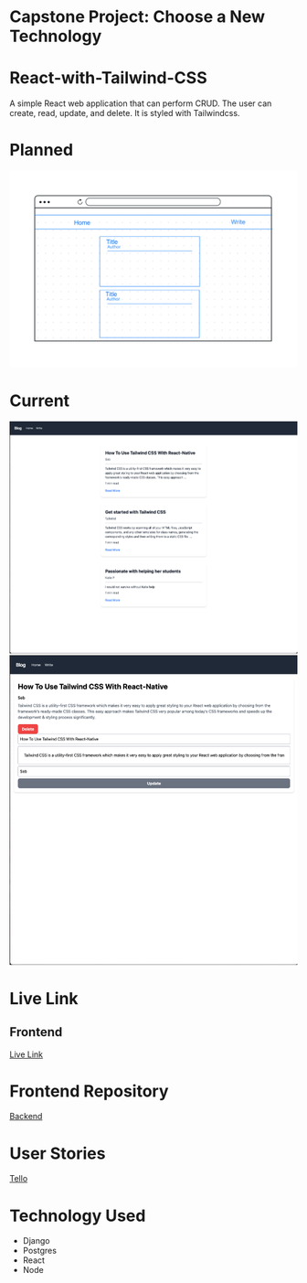 # Capstone Project: Choose a New Technology

# React-with-Tailwind-CSS

A simple React web application that can perform CRUD. The user can create, read, update, and delete. It is styled with Tailwindcss. 

# Planned 

![Alt text](Readme/Web%2016:9.png)


# Current

![Alt text](readme/current.png)
![Alt text](readme/show.png)

# Live Link
## Frontend
[Live Link](https://capstoneapp.netlify.app/)


# Frontend Repository

[Backend](https://github.com/ErmiyasHailemichael/React-with-Tailwind-CSS)


# User Stories
[Tello](https://trello.com/b/mmmQjiW2/blog)


# Technology Used
- Django
- Postgres
- React
- Node

